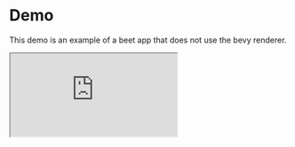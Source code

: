 # Demo

This demo is an example of a beet app that does not use the bevy renderer.

<iframe src="https://mrchantey.github.io/beet/play/?spawn-bee=1"></iframe>

